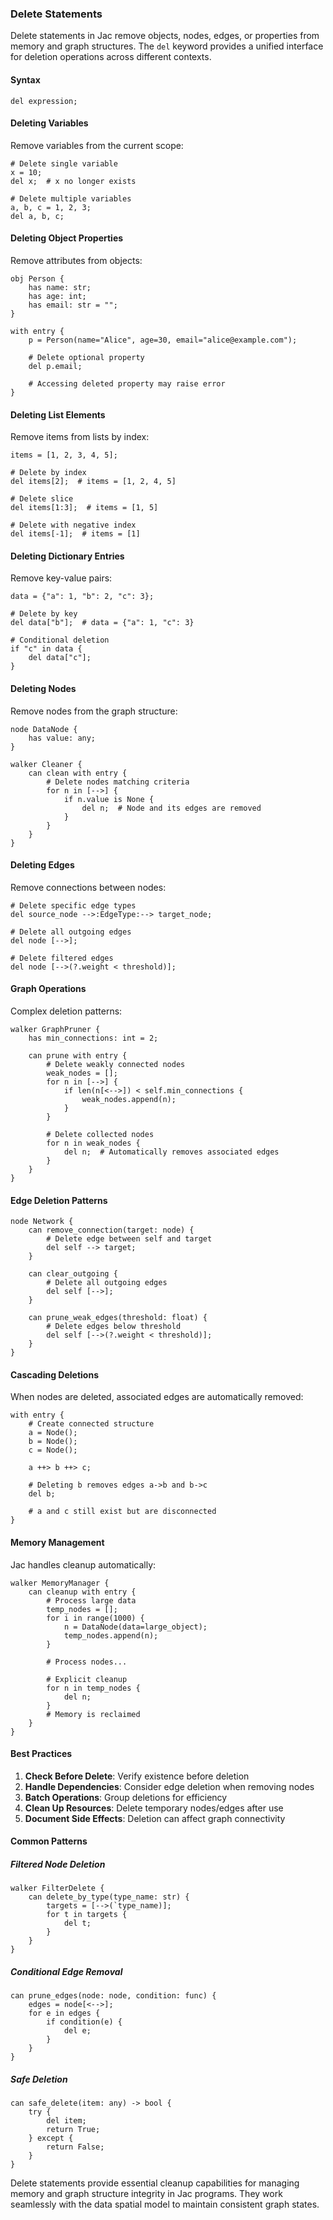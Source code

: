 ### Delete Statements

Delete statements in Jac remove objects, nodes, edges, or properties from memory and graph structures. The `del` keyword provides a unified interface for deletion operations across different contexts.

#### Syntax

```jac
del expression;
```

#### Deleting Variables

Remove variables from the current scope:

```jac
# Delete single variable
x = 10;
del x;  # x no longer exists

# Delete multiple variables
a, b, c = 1, 2, 3;
del a, b, c;
```

#### Deleting Object Properties

Remove attributes from objects:

```jac
obj Person {
    has name: str;
    has age: int;
    has email: str = "";
}

with entry {
    p = Person(name="Alice", age=30, email="alice@example.com");
    
    # Delete optional property
    del p.email;
    
    # Accessing deleted property may raise error
}
```

#### Deleting List Elements

Remove items from lists by index:

```jac
items = [1, 2, 3, 4, 5];

# Delete by index
del items[2];  # items = [1, 2, 4, 5]

# Delete slice
del items[1:3];  # items = [1, 5]

# Delete with negative index
del items[-1];  # items = [1]
```

#### Deleting Dictionary Entries

Remove key-value pairs:

```jac
data = {"a": 1, "b": 2, "c": 3};

# Delete by key
del data["b"];  # data = {"a": 1, "c": 3}

# Conditional deletion
if "c" in data {
    del data["c"];
}
```

#### Deleting Nodes

Remove nodes from the graph structure:

```jac
node DataNode {
    has value: any;
}

walker Cleaner {
    can clean with entry {
        # Delete nodes matching criteria
        for n in [-->] {
            if n.value is None {
                del n;  # Node and its edges are removed
            }
        }
    }
}
```

#### Deleting Edges

Remove connections between nodes:

```jac
# Delete specific edge types
del source_node -->:EdgeType:--> target_node;

# Delete all outgoing edges
del node [-->];

# Delete filtered edges
del node [-->(?.weight < threshold)];
```

#### Graph Operations

Complex deletion patterns:

```jac
walker GraphPruner {
    has min_connections: int = 2;
    
    can prune with entry {
        # Delete weakly connected nodes
        weak_nodes = [];
        for n in [-->] {
            if len(n[<-->]) < self.min_connections {
                weak_nodes.append(n);
            }
        }
        
        # Delete collected nodes
        for n in weak_nodes {
            del n;  # Automatically removes associated edges
        }
    }
}
```

#### Edge Deletion Patterns

```jac
node Network {
    can remove_connection(target: node) {
        # Delete edge between self and target
        del self --> target;
    }
    
    can clear_outgoing {
        # Delete all outgoing edges
        del self [-->];
    }
    
    can prune_weak_edges(threshold: float) {
        # Delete edges below threshold
        del self [-->(?.weight < threshold)];
    }
}
```

#### Cascading Deletions

When nodes are deleted, associated edges are automatically removed:

```jac
with entry {
    # Create connected structure
    a = Node();
    b = Node();
    c = Node();
    
    a ++> b ++> c;
    
    # Deleting b removes edges a->b and b->c
    del b;
    
    # a and c still exist but are disconnected
}
```

#### Memory Management

Jac handles cleanup automatically:

```jac
walker MemoryManager {
    can cleanup with entry {
        # Process large data
        temp_nodes = [];
        for i in range(1000) {
            n = DataNode(data=large_object);
            temp_nodes.append(n);
        }
        
        # Process nodes...
        
        # Explicit cleanup
        for n in temp_nodes {
            del n;
        }
        # Memory is reclaimed
    }
}
```

#### Best Practices

1. **Check Before Delete**: Verify existence before deletion
2. **Handle Dependencies**: Consider edge deletion when removing nodes  
3. **Batch Operations**: Group deletions for efficiency
4. **Clean Up Resources**: Delete temporary nodes/edges after use
5. **Document Side Effects**: Deletion can affect graph connectivity

#### Common Patterns

##### Filtered Node Deletion
```jac
walker FilterDelete {
    can delete_by_type(type_name: str) {
        targets = [-->(`type_name)];
        for t in targets {
            del t;
        }
    }
}
```

##### Conditional Edge Removal
```jac
can prune_edges(node: node, condition: func) {
    edges = node[<-->];
    for e in edges {
        if condition(e) {
            del e;
        }
    }
}
```

##### Safe Deletion
```jac
can safe_delete(item: any) -> bool {
    try {
        del item;
        return True;
    } except {
        return False;
    }
}
```

Delete statements provide essential cleanup capabilities for managing memory and graph structure integrity in Jac programs. They work seamlessly with the data spatial model to maintain consistent graph states.
